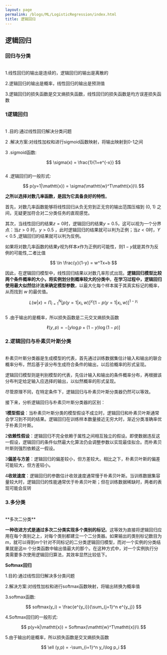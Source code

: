```yaml
---
layout: page
permalink: /blogs/ML/LogisticRegression/index.html
title: 逻辑回归
---
```



## 逻辑回归

### 回归与分类
<br>
1.线性回归的输出是连续的，逻辑回归的输出是离散的<br>

2.逻辑回归的输出是概率，线性回归的输出是预测值<br>

3.逻辑回归的损失函数是交叉熵损失函数，线性回归的损失函数是均方误差损失函数<br>

### 1逻辑回归<br>
<br>
1 .目的:通过线性回归解决分类问题<br>

2 .解决方案:对线性加权和进行sigmoid函数映射，将输出映射到0-1之间<br>

3 .sigmoid函数:<br>

$$
\sigma(x) = \frac{1}{1+e^{-x}}
$$
<br>
4 .逻辑回归的一般形式:<br>

$$
p(y=1|\mathtt{x}) = \sigma(\mathtt{w}^T\mathtt{x})\\
$$

**之所以选择对数几率函数，是因为它具备良好的特性**。<br>

首先，对数几率函数能够将线性回归从负无穷到正无穷的输出范围压缩到 (0, 1) 之间，无疑更加符合对二分类任务的直观感觉。<br>

其次，当线性回归的结果$z=0$时，逻辑回归的结果$y =0.5$，这可以视为一个分界点：当$z>0$ 时，$y>0.5$ ，此时逻辑回归的结果就可以判为正例；当$z<0$时，$Y<0.5$ ,逻辑回归的结果就可以判为反例。<br>

如果将对数几率函数的结果$y$视为样本$x$作为正例的可能性，则$1-y$就是其作为反例的可能性,二者比值<br>

$$
\ln \frac{y}{1-y} = w^Tx+b
$$

因此，在逻辑回归模型中，线性回归结果以对数几率形式出现。**逻辑回归模型比较两个条件概率的大小，将实例划分到概率较大的分类中**。**在学习过程中，逻辑回归使用最大似然估计法来确定模型参数**，以最大化每个样本属于其真实标记的概率，从而找到 $w$ 的最优值。<br>

$$
L(w|x) = \Pi_{i=1}^N[p(y=1|x_i,w)]^{y_i} [1-p(y=1|x_i,w)]^{1-y_i}
$$
<br>
5 .由于输出的是概率，所以损失函数是二元交叉熵损失函数<br>

$$
\ell (y,p) = -[y\log p+(1-y)\log (1-p)]
$$

### 2.逻辑回归与朴素贝叶斯分类
<br>
朴素贝叶斯分类器是生成模型的代表，首先通过训练数据集估计输入和输出的联合概率分布，然后基于该分布生成符合条件的输出，以后验概率的形式呈现。<br>

逻辑回归模型则是判别模型的代表，先估计输入和输出的条件概率分布，再根据该分布判定给定输入应选择的输出，以似然概率的形式呈现。<br>

尽管原理不同，在特定条件下，逻辑回归与朴素贝叶斯分类器仍然可以等效。<br>

接下来，分析逻辑回归与朴素贝叶斯分类器的区别：<br>

1**模型假设**：当朴素贝叶斯分类的模型假设不成立时，逻辑回归和朴素贝叶斯通常会学习到不同的结果。逻辑回归在训练样本数量接近无穷大时，渐近分类准确率优于朴素贝叶斯。<br>

2**依赖性假设**：逻辑回归不完全依赖于属性之间相互独立的假设。即使数据违反这一假设，逻辑回归的条件似然最大化算法仍会调整参数以实现最佳拟合。而朴素贝叶斯则强烈依赖这一假设。<br>

3**偏差与方差**：逻辑回归的偏差较小，但方差较大。相比之下，朴素贝叶斯的偏差可能较大，但方差较小。<br>

4**收敛速度**：逻辑回归的参数估计收敛速度通常慢于朴素贝叶斯。当训练数据集容量较大时，逻辑回归的性能通常优于朴素贝叶斯；但在训练数据稀缺时，两者的表现可能会反转<br>

### 3.多分类
<br>
**多次二分类**<br>

**一种改进方式是通过多次二分类实现多个类别的标记**。这等效为直接将逻辑回归应用在每个类别之上，对每个类别都建立一个二分类器。如果输出的类别标记数目为$m$，就可以得到$m$个针对不同标记的二分类逻辑回归模型，而对一个实例的分类结果就是这$m$ 个分类函数中输出值最大的那个。在这种方式中，对一个实例执行分类需要多次使用逻辑回归算法，其效率显然比较低下。<br>

**Softmax回归**<br>

1.目的:通过线性回归解决多分类问题<br>

2.解决方案:对线性加权和进行softmax函数映射，将输出转换为概率值<br>

3.softmax函数:<br>

$$
softmax(y_i) = \frac{e^{y_i}}{\sum_{j=1}^n e^{y_j}}
$$

4.Softmax回归的一般形式:<br>

$$
p(y=k|\mathtt{x}) = Softmax(\mathtt{w}^T\mathtt{x})\\
$$

5.由于输出的是概率，所以损失函数是交叉熵损失函数<br>

$$
\ell (y,p) = -\sum_{i=1}^n y_i\log p_i
$$

